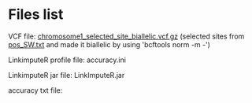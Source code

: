 # Files list
VCF file: [chromosome1_selected_site_biallelic.vcf.gz](https://drive.google.com/drive/folders/1gr8Aa7M_OAMmBN0IYj7IzPvNntHivusk?usp=drive_link) (selected sites from [pos_SW.txt](https://drive.google.com/file/d/1jDg37eQj8njrkol1FOU7CrG5zUW-65y_/view?usp=drive_link) and made it biallelic by using 'bcftools norm -m -')

LinkimputeR profile file: accuracy.ini

LinkimputeR jar file: LinkImputeR.jar

accuracy txt file:
